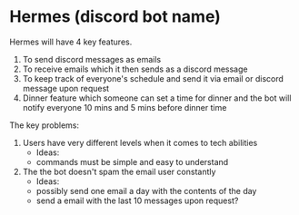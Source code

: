 # Hermes (discord bot name)
Hermes will have 4 key features.

1) To send discord messages as emails
2) To receive emails which it then sends as a discord message
3) To keep track of everyone's schedule and send it via email or discord message upon request
4) Dinner feature which someone can set a time for dinner and the bot will notify everyone 10 mins and 5 mins before dinner time

The key problems:

1) Users have very different levels when it comes to tech abilities
      - Ideas:
      - commands must be simple and easy to understand
2) The the bot doesn't spam the email user constantly
      - Ideas:
      - possibly send one email a day with the contents of the day
      - send a email with the last 10 messages upon request?
